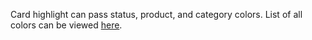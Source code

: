 Card highlight can pass status, product, and category colors. List of all colors can be viewed <a href="https://playbook.powerapp.cloud/token/colors" target="_blank">here</a>.